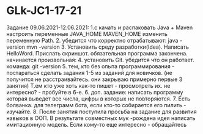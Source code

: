 # GLk-JC1-17-21
Задание 09.06.2021-12.06.2021:
1.с качать и распаковать Java + Maven настроить переменные JAVA_HOME MAVEN_HOME изменить переменную Path.
2. убедится что корректно отрабатывают:
   java -version
   mvn -version
3. Установить среду разработки(Idea). Написать HelloWord. Прислать скриншот.
   обязательная программа закончена. начинается произвольная:
4. установить Git. убедится что он работает. команда:
   git -version
5. тем, кто без опыта программирования - постараться сделать задания 1-5 из заданий для новичков. (не получится не расстраивайтесь. они закрываю примерно первые 3 занятия) Т.ем кто уже хоть как-то пишет - просмотреть их. не интересно? - пробуйте в 6-е.
6. доп. задание: написать программу которая выведет все числа, цифры в которых не повторяются.
7. Есть болванка. для телеграмм бота, если кто-то собирается его пилить - изучайте.
8. После занятия поступила просьба на задание для развития навыков в ООП.  В результате совместных мук -рождена идея написать имитационную модель. Если кому-то еще интересно - обращайтесь